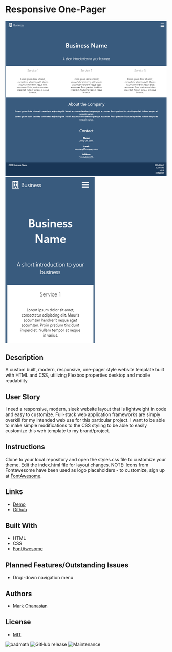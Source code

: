 # Responsive One-Pager
![Web Screenshot](web-screenshot.png)
![Mobile Screenshot](mobile-screenshot.png)

## Description
A custom built, modern, responsive, one-pager style website template built with HTML and CSS, utilizing Flexbox properties desktop and mobile readability

## User Story
I need a responsive, modern, sleek website layout that is lightweight in code and easy to customize. Full-stack web application frameworks are simply overkill for my intended web use for this particular project. I want to be able to make simple modifications to the CSS styling to be able to easily customize this web template to my brand/project.

## Instructions
Clone to your  local repository and open the styles.css file to customize your theme. Edit the index.html file for layout changes. NOTE: Icons from Fontawesome have been used as logo placeholders - to customize, sign up at [FontAwesome](https://fontawesome.com/).

## Links
* [Demo](https://markohanesian.github.io/responsive-one-pager/)
* [Github](https://github.com/markohanesian/responsive-one-pager)

## Built With
* HTML
* CSS
* [FontAwesome](https://fontawesome.com/)

## Planned Features/Outstanding Issues
* Drop-down navigation menu

## Authors
* [Mark Ohanasian](https://github.com/markohanesian) 

## License

* [MIT](https://opensource.org/licenses/MIT)

![badmath](https://img.shields.io/github/languages/top/nielsenjared/badmath)
![GitHub release](https://img.shields.io/github/v/release/markohanesian/Burger-Logger)
![Maintenance](https://img.shields.io/badge/Maintained%3F-yes-green.svg)
